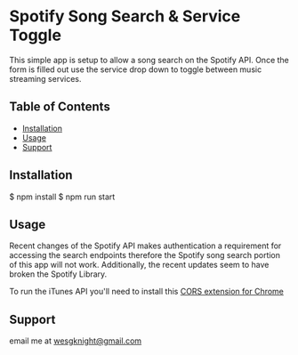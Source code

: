 # Spotify Song Search & Service Toggle

This simple app is setup to allow a song search on the Spotify API.  Once the form is filled out use the service drop down to toggle between music streaming services. 

## Table of Contents

- [Installation](#installation)
- [Usage](#usage)
- [Support](#support)

## Installation

$ npm install
$ npm run start

## Usage

Recent changes of the Spotify API makes authentication a requirement for accessing the search endpoints therefore the Spotify song search portion of this app will not work. Additionally, the recent updates seem to have broken the Spotify Library.

To run the iTunes API you'll need to install this [CORS extension for Chrome](https://chrome.google.com/webstore/detail/allow-control-allow-origi/nlfbmbojpeacfghkpbjhddihlkkiljbi)

## Support

email me at wesgknight@gmail.com
